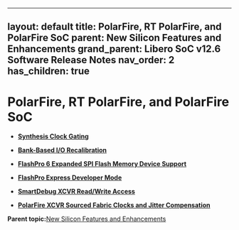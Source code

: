 
---
layout: default
title: PolarFire, RT PolarFire, and PolarFire SoC
parent: New Silicon Features and Enhancements
grand_parent: Libero SoC v12.6 Software Release Notes
nav_order: 2
has_children: true
---
# PolarFire, RT PolarFire, and PolarFire SoC

-   **[Synthesis Clock Gating](GUID-FF3CB59E-6EBC-44FA-988D-25E275575C04.md)**  

-   **[Bank-Based I/O Recalibration](GUID-6E572827-C323-4BD8-A7BA-61ACB95F8477.md)**  

-   **[FlashPro 6 Expanded SPI Flash Memory Device Support](GUID-944E9AE8-C9A5-4B9E-9299-F35982BEBDD7.md)**  

-   **[FlashPro Express Developer Mode](GUID-65D6A47C-0CD9-4A81-8C1B-DB88F9094964.md)**  

-   **[SmartDebug XCVR Read/Write Access](GUID-6E6F1589-F683-4D84-96A7-9004B47645B5.md)**  

-   **[PolarFire XCVR Sourced Fabric Clocks and Jitter Compensation](GUID-7C396981-E030-4E99-98C4-F7F2F90A7A5A.md)**  


**Parent topic:**[New Silicon Features and Enhancements](GUID-3F16951C-6221-4E01-AE80-40DC5C13B53F.md)

